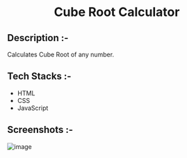 # <p align="center">Cube Root Calculator</p>

## Description :-

Calculates Cube Root of any number.

## Tech Stacks :-

- HTML
- CSS
- JavaScript

## Screenshots :-

![image](https://github.com/Rakesh9100/CalcDiverse/assets/73993775/4bd91a31-cfe1-4cbc-b1ec-456bb7fd99f1)
